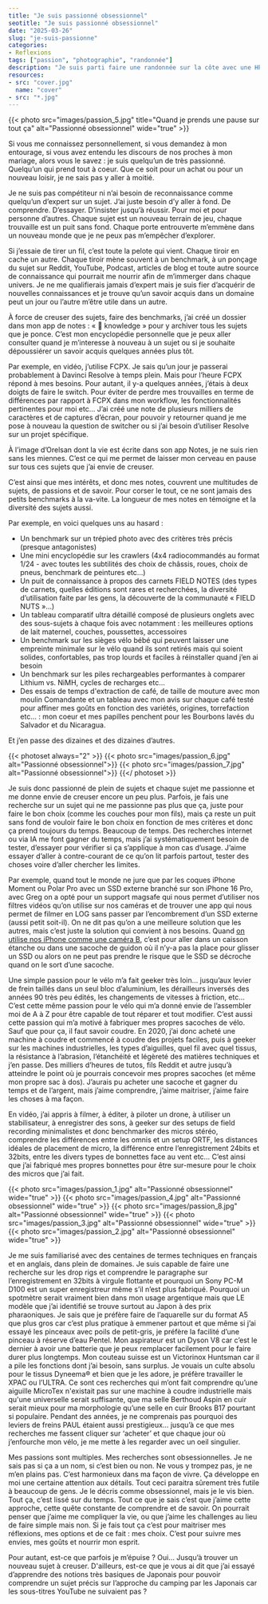 ```yaml
---
title: "Je suis passionné obsessionnel"
seotitle: "Je suis passionné obsessionnel"
date: "2025-03-26"
slug: "je-suis-passionne"
categories:
- Reflexions
tags: ["passion", "photographie", "randonnée"]
description: "Je suis parti faire une randonnée sur la côte avec une HP5+, sous la brume."
resources:
- src: "cover.jpg"
  name: "cover"
- src: "*.jpg"
---
```

{{< photo src="images/passion_5.jpg" title="Quand je prends une pause sur tout ça" alt="Passionné obsessionnel" wide="true" >}}

Si vous me connaissez personnellement, si vous demandez à mon entourage, si vous avez entendu les discours de nos proches à mon mariage, alors vous le savez : je suis quelqu’un de très passionné. Quelqu’un qui prend tout à coeur. Que ce soit pour un achat ou pour un nouveau loisir, je ne sais pas y aller à moitié.

Je ne suis pas compétiteur ni n’ai besoin de reconnaissance comme quelqu’un d’expert sur un sujet. J’ai juste besoin d’y aller à fond. De comprendre. D’essayer. D’insister jusqu’à réussir. Pour moi et pour personne d’autres. Chaque sujet est un nouveau terrain de jeu, chaque trouvaille est un puit sans fond. Chaque porte entrouverte m’emmène dans un nouveau monde que je ne peux pas m’empêcher d’explorer.

Si j’essaie de tirer un fil, c’est toute la pelote qui vient. Chaque tiroir en cache un autre.  Chaque tiroir mène souvent à un benchmark, à un ponçage du sujet sur Reddit, YouTube, Podcast, articles de blog et toute autre source de connaissance qui pourrait me nourrir afin de m’immerger dans chaque univers. Je ne me qualifierais jamais d’expert mais je suis fier d’acquérir de nouvelles connaissances et je trouve qu’un savoir acquis dans un domaine peut un jour ou l’autre m’être utile dans un autre.

À force de creuser des sujets, faire des benchmarks, j’ai créé un dossier dans mon app de notes : « 📂 knowledge » pour y archiver tous les sujets que je ponce. C’est mon encyclopédie personnelle que je peux aller consulter quand je m’interesse à nouveau à un sujet ou si je souhaite dépoussiérer un savoir acquis quelques années plus tôt.

Par exemple, en vidéo, j’utilise FCPX. Je sais qu’un jour je passerai probablement à Davinci Resolve à temps plein. Mais pour l’heure FCPX répond à mes besoins. Pour autant, il y-a quelques années, j’étais à deux doigts de faire le switch. Pour éviter de perdre mes trouvailles en terme de différences par rapport à FCPX dans mon workflow, les fonctionnalités pertinentes pour moi etc… J’ai créé une note de plusieurs milliers de caractères et de captures d’écran, pour pouvoir y retourner quand je me pose à nouveau la question de switcher ou si j’ai besoin d’utiliser Resolve sur un projet spécifique.

À l’image d’Orelsan dont la vie est écrite dans son app Notes, je ne suis rien sans les miennes. C’est ce qui me permet de laisser mon cerveau en pause sur tous ces sujets que j’ai envie de creuser.

C’est ainsi que mes intérêts, et donc mes notes, couvrent une multitudes de sujets, de passions et de savoir. Pour corser le tout, ce ne sont jamais des petits benchmarks à la va-vite. La longueur de mes notes en témoigne et la diversité des sujets aussi.

Par exemple, en voici quelques uns au hasard :
- Un benchmark sur un trépied photo avec des critères très précis (presque antagonistes)
- Une mini encyclopédie sur les crawlers (4x4 radiocommandés au format 1/24 - avec toutes les subtilités des choix de châssis, roues, choix de pneus, benchmark de peintures etc…)
- Un puit de connaissance à propos des carnets FIELD NOTES (des types de carnets, quelles éditions sont rares et recherchées, la diversité d’utilisation faite par les gens, la découverte de la communauté « FIELD NUTS »…)
- Un tableau comparatif ultra détaillé composé de plusieurs onglets avec des sous-sujets à chaque fois avec notamment : les meilleures options de lait maternel, couches, poussettes, accessoires
- Un benchmark sur les sièges vélo bébé qui peuvent laisser une empreinte minimale sur le vélo quand ils sont retirés mais qui soient solides, confortables, pas trop lourds et faciles à réinstaller quand j’en ai besoin
- Un benchmark sur les piles rechargeables performantes à comparer Lithium vs. NiMH, cycles de recharges etc…
- Des essais de temps d'extraction de café, de taille de mouture avec mon moulin Comandante et un tableau avec mon avis sur chaque café testé pour affiner mes goûts en fonction des variétés, origines, torrefaction etc... : mon coeur et mes papilles penchent pour les Bourbons lavés du Salvador et du Nicaragua.

Et j’en passe des dizaines et des dizaines d’autres.

{{< photoset always="2" >}} {{< photo src="images/passion_6.jpg" alt="Passionné obsessionnel">}} {{< photo src="images/passion_7.jpg" alt="Passionné obsessionnel">}} {{</ photoset >}}

Je suis donc passionné de plein de sujets et chaque sujet me passionne et me donne envie de creuser encore un peu plus. Parfois, je fais une recherche sur un sujet qui ne me passionne pas plus que ça, juste pour faire le bon choix (comme les couches pour mon fils), mais ça reste un puit sans fond de vouloir faire le bon choix en fonction de mes critères et donc ça prend toujours du temps. Beaucoup de temps. Des recherches internet ou via IA me font gagner du temps, mais j’ai systématiquement besoin de tester, d’essayer pour vérifier si ça s’applique à mon cas d’usage. J’aime essayer d’aller à contre-courant de ce qu’on lit parfois partout, tester des choses voire d’aller chercher les limites.

Par exemple, quand tout le monde ne jure que par les coques iPhone Moment ou Polar Pro avec un SSD externe branché sur son iPhone 16 Pro, avec Greg on a opté pour un support magsafe qui nous permet d’utiliser nos filtres vidéos qu’on utilise sur nos caméras et de trouver une app qui nous permet de filmer en LOG sans passer par l’encombrement d’un SSD externe (aussi petit soit-il). On ne dit pas qu’on a une meilleure solution que les autres, mais c’est juste la solution qui convient à nos besoins. Quand [on utilise nos iPhone comme une caméra B](https://gregorymignard.com/iphone-kino/), c’est pour aller dans un caisson étanche ou dans une sacoche de guidon où il n’y-a pas la place pour glisser un SSD ou alors on ne peut pas prendre le risque que le SSD se décroche quand on le sort d’une sacoche.

Une simple passion pour le vélo m’a fait geeker très loin… jusqu’aux levier de frein taillés dans un seul bloc d’aluminium, les dérailleurs inversés des années 90 très peu édités, les changements de vitesses à friction, etc… C’est cette même passion pour le vélo qui m’a donné envie de l’assembler moi de A à Z pour être capable de tout réparer et tout modifier. C’est aussi cette passion qui m’a motivé à fabriquer mes propres sacoches de vélo. Sauf que pour ça, il faut savoir coudre. En 2020, j’ai donc acheté une machine à coudre et commencé à coudre des projets faciles, puis à geeker sur les machines industrielles, les types d’aiguilles, quel fil avec quel tissus, la résistance à l’abrasion, l’étanchéité et légèreté des matières techniques et j’en passe. Des milliers d’heures de tutos, fils Reddit et autre jusqu’à atteindre le point où je pourrais concevoir mes propres sacoches (et même mon propre sac à dos). J’aurais pu acheter une sacoche et gagner du temps et de l’argent, mais j’aime comprendre, j’aime maitriser, j’aime faire les choses à ma façon.

En vidéo, j’ai appris à filmer, à éditer, à piloter un drone, à utiliser un stabilisateur, à enregistrer des sons, à geeker sur des setups de field recording minimalistes et donc benchmarker des micros stéréo, comprendre les différences entre les omnis et un setup ORTF, les distances idéales de placement de micro, la différence entre l’enregistrement 24bits et 32bits, entre les divers types de bonnettes face au vent etc… C’est ainsi que j’ai fabriqué mes propres bonnettes pour être sur-mesure pour le choix des micros que j’ai fait.

{{< photo src="images/passion_1.jpg" alt="Passionné obsessionnel" wide="true" >}}
{{< photo src="images/passion_4.jpg" alt="Passionné obsessionnel" wide="true" >}}
{{< photo src="images/passion_8.jpg" alt="Passionné obsessionnel" wide="true" >}}
{{< photo src="images/passion_3.jpg" alt="Passionné obsessionnel" wide="true" >}}
{{< photo src="images/passion_2.jpg" alt="Passionné obsessionnel" wide="true" >}}

Je me suis familiarisé avec des centaines de termes techniques en français et en anglais, dans plein de domaines. Je suis capable de faire une recherche sur les drop rigs et comprendre le paragraphe sur l’enregistrement en 32bits à virgule flottante et pourquoi un Sony PC-M D100 est un super enregistreur même s’il n’est plus fabriqué. Pourquoi un spotmètre serait vraiment bien dans mon usage argentique mais que LE modèle que j’ai identifié se trouve surtout au Japon à des prix pharaoniques. Je sais que je préfère faire de l’aquarelle sur du format A5 que plus gros car c’est plus pratique à emmener partout et que même si j’ai essayé les pinceaux avec poils de petit-gris, je préfère la facilité d’une pinceau à réserve d’eau Pentel. Mon aspirateur est un Dyson V8 car c’est le dernier à avoir une batterie que je peux remplacer facilement pour le faire durer plus longtemps. Mon couteau suisse est un Victorinox Huntsman car il a pile les fonctions dont j’ai besoin, sans surplus. Je vouais un culte absolu pour le tissus Dyneema® et bien que je les adore, je préfère travailler le XPAC ou l’ULTRA. Ce sont ces recherches qui m’ont fait comprendre qu’une aiguille MicroTex n'existait pas sur une machine à coudre industrielle mais qu'une universelle serait suffisante, que ma selle Berthoud Aspin en cuir serait mieux pour ma morphologie qu’une selle en cuir Brooks B17 pourtant si populaire. Pendant des années, je ne comprenais pas pourquoi des leviers de freins PAUL étaient aussi prestigieux… jusqu’à ce que mes recherches me fassent cliquer sur ‘acheter’ et que chaque jour où j’enfourche mon vélo, je me mette à les regarder avec un oeil singulier.

Mes passions sont multiples. Mes recherches sont obsessionnelles. Je ne sais pas si ça a un nom, si c’est bien ou non. Ne vous y trompez pas, je ne m’en plains pas. C’est harmonieux dans ma façon de vivre. Ça développe en moi une certaine attention aux détails. Tout ceci paraitra sûrement très futile à beaucoup de gens. Je le décris comme obsessionnel, mais je le vis bien. Tout ça, c’est lissé sur du temps. Tout ce que je sais c’est que j’aime cette approche, cette quête constante de comprendre et de savoir. On pourrait penser que j’aime me compliquer la vie, ou que j’aime les challenges au lieu de faire simple mais non. Si je fais tout ça c’est pour maitriser mes réflexions, mes options et de ce fait : mes choix. C’est pour suivre mes envies, mes goûts et nourrir mon esprit.

Pour autant, est-ce que parfois je m’épuise ? Oui… Jusqu’à trouver un nouveau sujet à creuser. D'ailleurs, est-ce que je vous ai dit que j’ai essayé d’apprendre des notions très basiques de Japonais pour pouvoir comprendre un sujet précis sur l’approche du camping par les Japonais car les sous-titres YouTube ne suivaient pas ?
